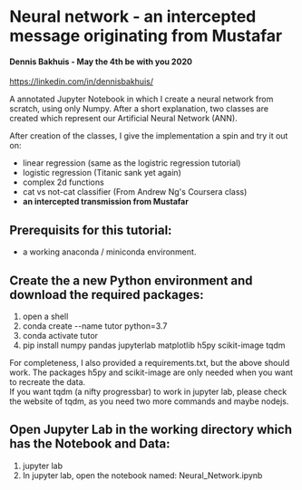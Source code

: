 # Neural network - an intercepted message originating from Mustafar
#### Dennis Bakhuis - May the 4th be with you 2020
https://linkedin.com/in/dennisbakhuis/

A annotated Jupyter Notebook in which I create a neural network from scratch, using only Numpy. After a short explanation, two classes are created which represent our Artificial Neural Network (ANN). 

After creation of the classes, I give the implementation a spin and try it out on:
- linear regression (same as the logistric regression tutorial)
- logistic regression (Titanic sank yet again)
- complex 2d functions
- cat vs not-cat classifier (From Andrew Ng's Coursera class)
- **an intercepted transmission from Mustafar**

## Prerequisits for this tutorial:
- a working anaconda / miniconda environment.

## Create the a new Python environment and download the required packages:
1) open a shell
2) conda create --name tutor python=3.7
3) conda activate tutor
4) pip install numpy pandas jupyterlab matplotlib h5py scikit-image tqdm

For completeness, I also provided a requirements.txt, but the above should work. The packages h5py and scikit-image are only needed when you want to recreate the data.\
If you want tqdm (a nifty progressbar) to work in jupyter lab, please check the website of tqdm, as you need two more commands and maybe nodejs.

## Open Jupyter Lab in the working directory which has the Notebook and Data:
1) jupyter lab
2) In jupyter lab, open the notebook named: Neural_Network.ipynb

